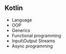 ## Kotlin
- Language
- OOP
- Generics
- Functional programming
- Input\Output Streams
- Async programming
